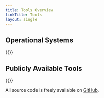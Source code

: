 ```yaml
---
title: Tools Overview
linkTitle: Tools
layout: single
---
```


## Operational Systems

{{<systems>}}


## Publicly Available Tools

{{<tools>}}

All source code is freely available on [GitHub](https://github.com/cmu-delphi/).

